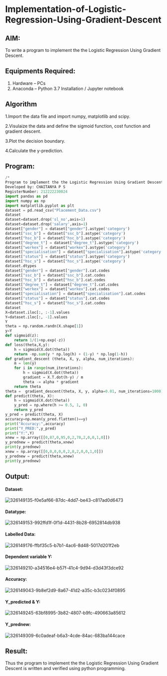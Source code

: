 # Implementation-of-Logistic-Regression-Using-Gradient-Descent

## AIM:
To write a program to implement the the Logistic Regression Using Gradient Descent.

## Equipments Required:
1. Hardware – PCs
2. Anaconda – Python 3.7 Installation / Jupyter notebook

## Algorithm
1.Import the data file and import numpy, matplotlib and scipy.

2.Visulaize the data and define the sigmoid function, cost function and gradient descent.

3.Plot the decision boundary.

4.Calculate the y-prediction.


## Program:
``` python
/*
Program to implement the the Logistic Regression Using Gradient Descent.
Developed by: CHAITANYA P S
RegisterNumber: 212222230024
import pandas as pd
import numpy as np
import matplotlib.pyplot as plt
dataset = pd.read_csv("Placement_Data.csv")
dataset
dataset=dataset.drop('sl_no',axis=1)
dataset=dataset.drop('salary',axis=1)
dataset["gender"] = dataset["gender"].astype('category')
dataset["ssc_b"] = dataset["ssc_b"].astype('category')
dataset["hsc_b"] = dataset["hsc_b"].astype('category')
dataset["degree_t"] = dataset["degree_t"].astype('category')
dataset["workex"] = dataset["workex"].astype('category')
dataset["specialisation"] = dataset["specialisation"].astype('category')
dataset["status"] = dataset["status"].astype('category')
dataset["hsc_s"] = dataset["hsc_s"].astype('category')
dataset.dtypes
dataset["gender"] = dataset["gender"].cat.codes
dataset["ssc_b"] = dataset["ssc_b"].cat.codes
dataset["hsc_b"] = dataset["hsc_b"].cat.codes
dataset["degree_t"] = dataset["degree_t"].cat.codes
dataset["workex"] = dataset["workex"].cat.codes
dataset["specialisation"] = dataset["specialisation"].cat.codes
dataset["status"] = dataset["status"].cat.codes
dataset["hsc_s"] = dataset["hsc_s"].cat.codes
dataset
X=dataset.iloc[:, :-1].values
Y=dataset.iloc[:, -1].values
Y
theta = np.random.randn(X.shape[1])
y=Y
def sigmoid(z):
    return 1/(1+np.exp(-z))
def loss(theta,X,y):
    h = sigmoid(X.dot(theta))
    return -np.sum(y * np.log(h) + (1-y) * np.log(1-h))
def gradient_descent (theta, X, y, alpha, num_iterations):
    m = len(y)
    for i in range(num_iterations):
        h = sigmoid(X.dot(theta))
        gradient = X.T.dot(h-y) / m
        theta -= alpha * gradient
    return theta
theta =  gradient_descent(theta, X, y, alpha=0.01, num_iterations=1000)
def predict(theta, X): 
    h = sigmoid(X.dot(theta))
    y_pred = np.where(h >= 0.5, 1, 0)
    return y_pred
y_pred = predict(theta, X)
accuracy=np.mean(y_pred.flatten()==y)
print("Accuracy:",accuracy)
print("Y_PRED:",y_pred)
print("Y:",Y)
xnew = np.array([[0,87,0,95,0,2,78,2,0,0,1,0]])
y_prednew = predict(theta,xnew)
print(y_prednew)
xnew = np.array([[0,0,0,0,0,2,8,2,0,0,1,0]])
y_prednew = predict(theta,xnew)
print(y_prednew)


```

## Output:
#### Dataset:
![326149135-f0e5af66-87dc-4dd7-be43-c817ad0d6473](https://github.com/chaitanya18c/-Implementation-of-Logistic-Regression-Using-Gradient-Descent/assets/119392724/19fcc04d-605d-4ed6-9180-b56112f425c3)

#### Datatype:
![326149153-992ffd1f-0f1d-4431-8b28-6952814db938](https://github.com/chaitanya18c/-Implementation-of-Logistic-Regression-Using-Gradient-Descent/assets/119392724/4bc8caca-9852-45ee-8dd7-f359bb878988)

#### Labelled Data:
![326149176-ffbf35c5-b7b1-4ac6-8d48-5017d201f2eb](https://github.com/chaitanya18c/-Implementation-of-Logistic-Regression-Using-Gradient-Descent/assets/119392724/05b05f49-ac04-4929-901c-e13fa4cdb9b9)

#### Dependent variable Y:
![326149210-a34516e4-b57f-41c4-9d94-d3d43f3dce92](https://github.com/chaitanya18c/-Implementation-of-Logistic-Regression-Using-Gradient-Descent/assets/119392724/64dbdf04-cf07-4dbf-8404-ebd2ceccee00)

#### Accuracy:
![326149043-9b8ef2d9-8a67-41d2-a35c-b3c0234f0895](https://github.com/chaitanya18c/-Implementation-of-Logistic-Regression-Using-Gradient-Descent/assets/119392724/f55c9057-694d-4195-b9dd-16e56ffc2a4f)

#### Y_predicted & Y:
![326149245-63bf8995-3b82-4807-b9fc-490663a85612](https://github.com/chaitanya18c/-Implementation-of-Logistic-Regression-Using-Gradient-Descent/assets/119392724/4e0f17ff-d03f-4be2-91c4-796594806cde)

#### Y_prednew:
![326149309-6c0adeaf-b6a3-4cde-84ac-683ba144cace](https://github.com/chaitanya18c/-Implementation-of-Logistic-Regression-Using-Gradient-Descent/assets/119392724/2fd3938e-1f7b-421b-a11c-b846fdbf8c0a)

## Result:
Thus the program to implement the the Logistic Regression Using Gradient Descent is written and verified using python programming.

